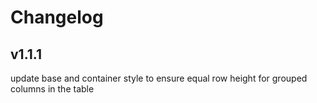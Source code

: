 # Changelog

## v1.1.1

update base and container style to ensure equal row height for grouped columns in the table
